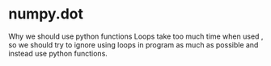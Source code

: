 # numpy.dot
Why we should use python functions
Loops take too much time when used , so we should try to ignore using loops in program as much as possible and instead use python functions.
